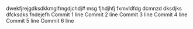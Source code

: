 dwekfjrejgdksdkkmglfmgdjchdj# msg
fjhdjhfj
fxmvldfdg
dcmnzd
dksdjks
dfcksdks
fndejefh
Commit 1 line
Commit 2 line
Commit 3 line
Commit 4 line
Commit 5 line
Commit 6 line
